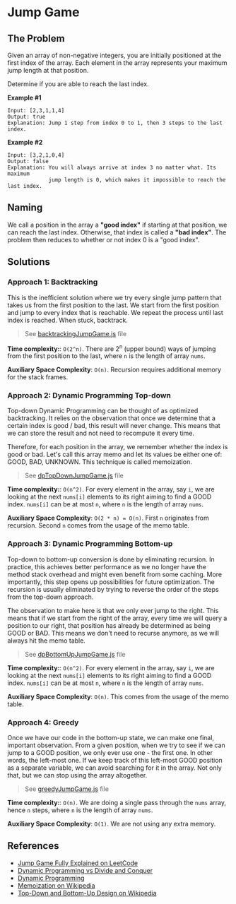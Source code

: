 # Jump Game

## The Problem

Given an array of non-negative integers, you are initially positioned at 
the first index of the array. Each element in the array represents your maximum 
jump length at that position.

Determine if you are able to reach the last index.

**Example #1**

```
Input: [2,3,1,1,4]
Output: true
Explanation: Jump 1 step from index 0 to 1, then 3 steps to the last index.
```

**Example #2**

```
Input: [3,2,1,0,4]
Output: false
Explanation: You will always arrive at index 3 no matter what. Its maximum
             jump length is 0, which makes it impossible to reach the last index.
```

## Naming

We call a position in the array a **"good index"** if starting at that position,
we can reach the last index. Otherwise, that index is called a **"bad index"**.
The problem then reduces to whether or not index 0 is a "good index".

## Solutions

### Approach 1: Backtracking

This is the inefficient solution where we try every single jump pattern that 
takes us from the first position to the last. We start from the first position 
and jump to every index that is reachable. We repeat the process until last 
index is reached. When stuck, backtrack.

> See [backtrackingJumpGame.js](backtrackingJumpGame.js) file

**Time complexity:**: `O(2^n)`.
There are 2<sup>n</sup> (upper bound) ways of jumping from 
the first position to the last, where `n` is the length of 
array `nums`.

**Auxiliary Space Complexity**: `O(n)`.
Recursion requires additional memory for the stack frames.

### Approach 2: Dynamic Programming Top-down

Top-down Dynamic Programming can be thought of as optimized 
backtracking. It relies on the observation that once we determine 
that a certain index is good / bad, this result will never change.
This means that we can store the result and not need to recompute
it every time.

Therefore, for each position in the array, we remember whether the 
index is good or bad. Let's call this array memo and let its values
be either one of: GOOD, BAD, UNKNOWN. This technique is 
called memoization.

> See [dpTopDownJumpGame.js](dpTopDownJumpGame.js) file

**Time complexity:**: `O(n^2)`.
For every element in the array, say `i`, we are looking at the 
next `nums[i]` elements to its right aiming to find a GOOD
index. `nums[i]` can be at most `n`, where `n` is the length 
of array `nums`.

**Auxiliary Space Complexity**: `O(2 * n) = O(n)`.
First `n` originates from recursion. Second `n` comes from the 
usage of the memo table.

### Approach 3: Dynamic Programming Bottom-up

Top-down to bottom-up conversion is done by eliminating recursion. 
In practice, this achieves better performance as we no longer have the 
method stack overhead and might even benefit from some caching. More 
importantly, this step opens up possibilities for future optimization.
The recursion is usually eliminated by trying to reverse the order of 
the steps from the top-down approach.

The observation to make here is that we only ever jump to the right.
This means that if we start from the right of the array, every time 
we will query a position to our right, that position has already be
determined as being GOOD or BAD. This means we don't need to recurse
anymore, as we will always hit the memo table.

> See [dpBottomUpJumpGame.js](dpBottomUpJumpGame.js) file

**Time complexity:**: `O(n^2)`.
For every element in the array, say `i`, we are looking at the 
next `nums[i]` elements to its right aiming to find a GOOD
index. `nums[i]` can be at most `n`, where `n` is the length 
of array `nums`.

**Auxiliary Space Complexity**: `O(n)`.
This comes from the usage of the memo table.
 
### Approach 4: Greedy

Once we have our code in the bottom-up state, we can make one final,
important observation. From a given position, when we try to see if
we can jump to a GOOD position, we only ever use one - the first one.
In other words, the left-most one. If we keep track of this left-most
GOOD position as a separate variable, we can avoid searching for it in
the array. Not only that, but we can stop using the array altogether.

> See [greedyJumpGame.js](greedyJumpGame.js) file

**Time complexity:**: `O(n)`.
We are doing a single pass through the `nums` array, hence `n` steps,
where `n` is the length of array `nums`.

**Auxiliary Space Complexity**: `O(1)`.
We are not using any extra memory.

## References

- [Jump Game Fully Explained on LeetCode](https://leetcode.com/articles/jump-game/)
- [Dynamic Programming vs Divide and Conquer](https://itnext.io/dynamic-programming-vs-divide-and-conquer-2fea680becbe)
- [Dynamic Programming](https://en.wikipedia.org/wiki/Dynamic_programming)
- [Memoization on Wikipedia](https://en.wikipedia.org/wiki/Memoization)
- [Top-Down and Bottom-Up Design on Wikipedia](https://en.wikipedia.org/wiki/Top-down_and_bottom-up_design)
